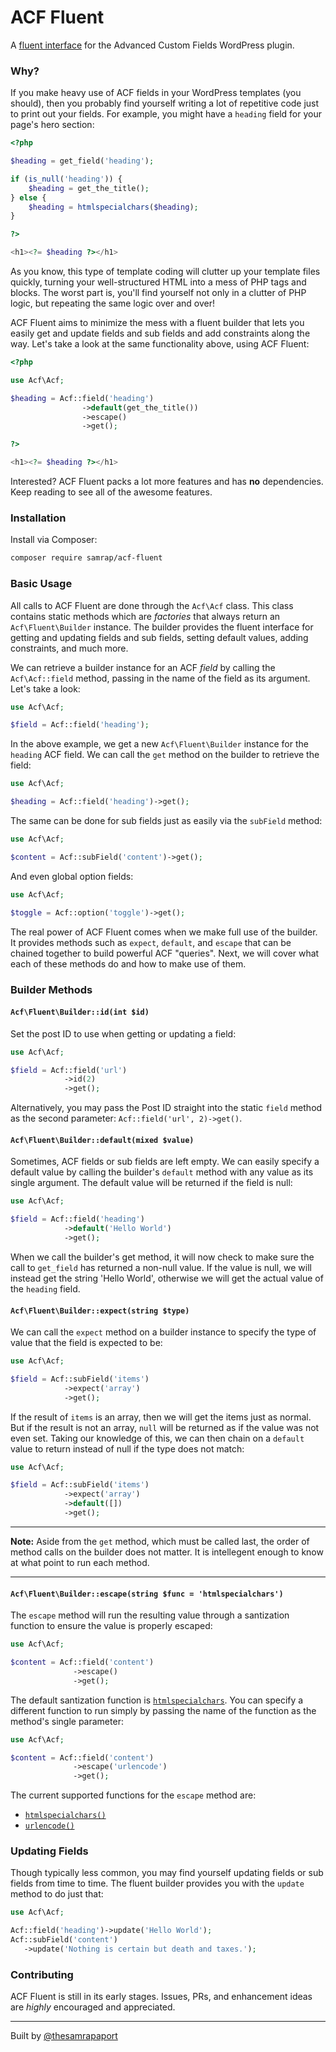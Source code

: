 # ACF Fluent

A [fluent interface](https://en.wikipedia.org/wiki/Fluent_interface) for the Advanced Custom Fields WordPress plugin.

### Why?

If you make heavy use of ACF fields in your WordPress templates (you should), then you probably find yourself writing a lot of repetitive code just to print out your fields. For example, you might have a `heading` field for your page's hero section:

```php
<?php

$heading = get_field('heading');

if (is_null('heading')) {
    $heading = get_the_title();
} else {
    $heading = htmlspecialchars($heading);
}

?>

<h1><?= $heading ?></h1>
```

As you know, this type of template coding will clutter up your template files quickly, turning your well-structured HTML into a mess of PHP tags and blocks. The worst part is, you'll find yourself not only in a clutter of PHP logic, but repeating the same logic over and over!

ACF Fluent aims to minimize the mess with a fluent builder that lets you easily get and update fields and sub fields and add constraints along the way. Let's take a look at the same functionality above, using ACF Fluent:

```php
<?php

use Acf\Acf;

$heading = Acf::field('heading')
                ->default(get_the_title())
                ->escape()
                ->get();

?>

<h1><?= $heading ?></h1>

```

Interested? ACF Fluent packs a lot more features and has **no** dependencies. Keep reading to see all of the awesome features.

### Installation

Install via Composer:

```bash
composer require samrap/acf-fluent
```

### Basic Usage

All calls to ACF Fluent are done through the `Acf\Acf` class. This class contains static methods which are _factories_ that always return an `Acf\Fluent\Builder` instance. The builder provides the fluent interface for getting and updating fields and sub fields, setting default values, adding constraints, and much more. 

We can retrieve a builder instance for an ACF _field_ by calling the `Acf\Acf::field` method, passing in the name of the field as its argument. Let's take a look:

```php
use Acf\Acf;

$field = Acf::field('heading');
```

In the above example, we get a new `Acf\Fluent\Builder` instance for the `heading` ACF field. We can call the `get` method on the builder to retrieve the field:

```php
use Acf\Acf;

$heading = Acf::field('heading')->get();
```

The same can be done for sub fields just as easily via the `subField` method:

```php
use Acf\Acf;

$content = Acf::subField('content')->get();
```

And even global option fields:

```php
use Acf\Acf;

$toggle = Acf::option('toggle')->get();
```

The real power of ACF Fluent comes when we make full use of the builder. It provides methods such as `expect`, `default`, and `escape` that can be chained together to build powerful ACF "queries". Next, we will cover what each of these methods do and how to make use of them.

### Builder Methods

#### `Acf\Fluent\Builder::id(int $id)`

Set the post ID to use when getting or updating a field:

```php
use Acf\Acf;

$field = Acf::field('url')
            ->id(2)
            ->get();
```

Alternatively, you may pass the Post ID straight into the static `field` method as the second parameter: `Acf::field('url', 2)->get()`.

#### `Acf\Fluent\Builder::default(mixed $value)`

Sometimes, ACF fields or sub fields are left empty. We can easily specify a default value by calling the builder's `default` method with any value as its single argument. The default value will be returned if the field is null:

```php
use Acf\Acf;

$field = Acf::field('heading')
            ->default('Hello World')
            ->get();
```

When we call the builder's get method, it will now check to make sure the call to `get_field` has returned a non-null value. If the value is null, we will instead get the string 'Hello World', otherwise we will get the actual value of the `heading` field.

#### `Acf\Fluent\Builder::expect(string $type)`

We can call the `expect` method on a builder instance to specify the type of value that the field is expected to be:

```php
use Acf\Acf;

$field = Acf::subField('items')
            ->expect('array')
            ->get();
```

If the result of `items` is an array, then we will get the items just as normal. But if the result is not an array, `null` will be returned as if the value was not even set. Taking our knowledge of this, we can then chain on a `default` value to return instead of null if the type does not match:

```php
use Acf\Acf;

$field = Acf::subField('items')
            ->expect('array')
            ->default([])
            ->get();
```

---

**Note:** Aside from the `get` method, which must be called last, the order of method calls on the builder does not matter. It is intellegent enough to know at what point to run each method. 

---

#### `Acf\Fluent\Builder::escape(string $func = 'htmlspecialchars')`

The `escape` method will run the resulting value through a santization function to ensure the value is properly escaped:

```php
use Acf\Acf;

$content = Acf::field('content')
              ->escape()
              ->get();
```

 The default santization function is [`htmlspecialchars`](http://php.net/manual/en/function.htmlspecialchars.php). You can specify a different function to run simply by passing the name of the function as the method's single parameter:

```php
use Acf\Acf;

$content = Acf::field('content')
              ->escape('urlencode')
              ->get();
```


The current supported functions for the `escape` method are:

- [`htmlspecialchars()`](http://php.net/manual/en/function.htmlspecialchars.php)
- [`urlencode()`](http://php.net/manual/en/function.urlencode.php)

### Updating Fields

Though typically less common, you may find yourself updating fields or sub fields from time to time. The fluent builder provides you with the `update` method to do just that:

```php
use Acf\Acf;

Acf::field('heading')->update('Hello World');
Acf::subField('content')
   ->update('Nothing is certain but death and taxes.');
```

### Contributing

ACF Fluent is still in its early stages. Issues, PRs, and enhancement ideas are _highly_ encouraged and appreciated.

---

Built by [@thesamrapaport](https://twitter.com/thesamrapaport)
